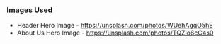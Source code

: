 ### Images Used
* Header Hero Image - https://unsplash.com/photos/WUehAgqO5hE
* About Us Hero Image - https://unsplash.com/photos/TQZlo6cC4s0
